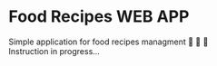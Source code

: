 # Food Recipes WEB APP
Simple application for food recipes managment :avocado: :bento: :avocado:
<br>
Instruction in progress...
